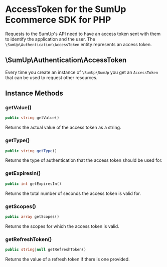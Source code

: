 # AccessToken for the SumUp Ecommerce SDK for PHP

Requests to the SumUp's API need to have an access token sent with them to identify the application and the user. The `\SumUp\Authentication\AccessToken` entity represents an access token.

## \SumUp\Authentication\AccessToken

Every time you create an instance of `\SumUp\SumUp` you get an `AccessToken` that can be used to request other resources.

## Instance Methods

### getValue()

```php
public string getValue()
```

Returns the actual value of the access token as a string.

### getType()

```php
public string getType()
```

Returns the type of authentication that the access token should be used for.

### getExpiresIn()

```php
public int getExpiresIn()
```

Returns the total number of seconds the access token is valid for.

### getScopes()

```php
public array getScopes()
```

Returns the scopes for which the access token is valid.

### getRefreshToken()

```php
public string|null getRefreshToken()
```

Returns the value of a refresh token if there is one provided.
